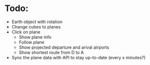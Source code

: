# Todo:

- Earth object with rotation
- Change cubes to planes
- Click on plane
  - Show plane info
  - Follow plane
  - Show projected departure and arival airports
  - Show shortest route from D to A
- Sync the plane data with API to stay up-to-date (every x minutes?)

